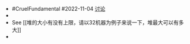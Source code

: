 - #CruelFundamental #2022-11-04 [讨论](https://github.com/CYZH1307/CruelFundamental/tree/main/homework/202211/04)
-
- See [[堆的大小有没有上限，请以32机器为例子来说一下，堆最大可以有多大]]
-